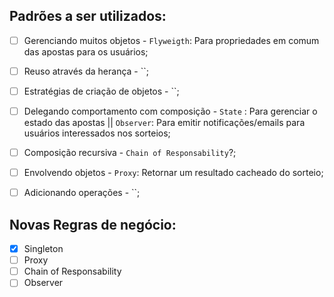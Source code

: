 **Padrões a ser utilizados:**
-
- [ ] Gerenciando muitos objetos - `Flyweigth`: Para propriedades em comum das apostas para os usuários;
- [ ] Reuso através da herança - ``;
- [ ] Estratégias de criação de objetos - ``;
- [ ] Delegando comportamento com composição - `State` : Para gerenciar o estado das apostas || `Observer`: Para emitir notificações/emails para usuários interessados nos sorteios;
- [ ] Composição recursiva - `Chain of Responsability`?;
- [ ] Envolvendo objetos - `Proxy`: Retornar um resultado cacheado do sorteio;
- [ ] Adicionando operações - ``;


**Novas Regras de negócio:**
 -



- [x] Singleton
- [ ] Proxy
- [ ] Chain of Responsability
- [ ] Observer